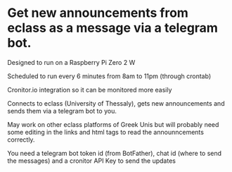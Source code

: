 # Get new announcements from eclass as a message via a telegram bot.

Designed to run on a Raspberry Pi Zero 2 W

Scheduled to run every 6 minutes from 8am to 11pm (through crontab)

Cronitor.io integration so it can be monitored more easily

Connects to eclass (University of Thessaly), gets new announcements and sends them via a telegram bot to you.

May work on other eclass platforms of Greek Unis but will probably need some editing in the links and html tags to read the announncements correctly.

You need a telegram bot token id (from BotFather), chat id (where to send the messages) and a cronitor API Key to send the updates
